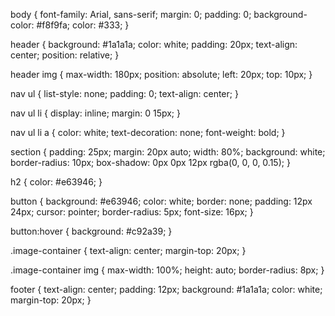 body {
    font-family: Arial, sans-serif;
    margin: 0;
    padding: 0;
    background-color: #f8f9fa;
    color: #333;
}

header {
    background: #1a1a1a;
    color: white;
    padding: 20px;
    text-align: center;
    position: relative;
}

header img {
    max-width: 180px;
    position: absolute;
    left: 20px;
    top: 10px;
}

nav ul {
    list-style: none;
    padding: 0;
    text-align: center;
}

nav ul li {
    display: inline;
    margin: 0 15px;
}

nav ul li a {
    color: white;
    text-decoration: none;
    font-weight: bold;
}

section {
    padding: 25px;
    margin: 20px auto;
    width: 80%;
    background: white;
    border-radius: 10px;
    box-shadow: 0px 0px 12px rgba(0, 0, 0, 0.15);
}

h2 {
    color: #e63946;
}

button {
    background: #e63946;
    color: white;
    border: none;
    padding: 12px 24px;
    cursor: pointer;
    border-radius: 5px;
    font-size: 16px;
}

button:hover {
    background: #c92a39;
}

.image-container {
    text-align: center;
    margin-top: 20px;
}

.image-container img {
    max-width: 100%;
    height: auto;
    border-radius: 8px;
}

footer {
    text-align: center;
    padding: 12px;
    background: #1a1a1a;
    color: white;
    margin-top: 20px;
}
